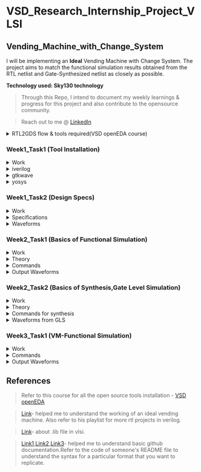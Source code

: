 # **VSD_Research_Internship_Project_VLSI**
## Vending_Machine_with_Change_System
I will be implementing an **Ideal** Vending Machine with Change System. The project aims to match the functional simulation results obtained from the RTL netlist and Gate-Synthesized netlist as closely as possible.

**Technology used: Sky130 technology**

>Through this Repo, I intend to document my weekly learnings & progress for this project and also contribute to the opensource community.

>Reach out to me @ [LinkedIn](https://www.linkedin.com/in/varung-1x/)

<details>
 <summary> RTL2GDS flow & tools required(VSD openEDA course) </summary> 
	
>Complete flow toolchain - **Qflow**

>Static Timing Analysis mandatory at every stage,tool - **Opentimer**
- RTL netlist
>Logic Synthesis tool - **Yosys open synthesis suite**
- Through Logic synthesis you get Logical netlist(gates&flipflops)
>IC design flow tool(FP,placement,CTS) - **Graywolf**
- Floorplanning
- Placement of logical cells
>Layout viewer at any stage to correct DRC,tool - **MAGIC**
- Clock Tree Synthesis(to get the specified skew)
>Routing toll - **Qrouter**
- Routing
- Signoff - gds out to fabrication
>Pre/Post layout Simulation,tool - **ngSPICE**

>Schematic editor,tool - **eSim**

</details>	

###  Week1_Task1 (Tool Installation)

<details>
 <summary> Work </summary>
To install all the necessary tools required for this project.Refer to the course(VSD openEDA) to install Virtual box with Ubuntu 20.04+,allocate 6-8GB RAM,4CPU and 40GB Disk Space.Install the following tools:
	
- iverilog

- gtkwave

- yosys
</details>	

<details>
 <summary> iverilog </summary>
 
```bash
sudo apt-get install iverilog
```

![image](https://github.com/VarunGaneshan/VSD_Intern_VM/assets/94780009/95de84c2-8752-4888-8a0c-f38f6ef44585)

After launch 

![image](https://github.com/VarunGaneshan/VSD_Intern_VM/assets/94780009/0238a323-29d9-469f-877a-f63a053e7020)

</details>	

<details>
 <summary> gtkwave </summary>

```bash
(paste each line seperately)
sudo apt update
sudo apt install gtkwave
```

![image](https://github.com/VarunGaneshan/VSD_Intern_VM/assets/94780009/2958abbd-740b-4721-aac3-2af69e0fcff9)

After launch

![image](https://github.com/VarunGaneshan/VSD_Intern_VM/assets/94780009/638882c0-5119-481d-860d-679a62039621)

</details>	

<details>
 <summary> yosys </summary>
	
 ```bash
(paste each line seperately)
sudo apt-get install git
git clone https://github.com/YosysHQ/yosys.git
cd yosys
sudo apt install make
sudo apt-get install build-essential clang bison flex \libreadline-dev gawk tcl-dev libffi-dev git \
graphviz xdot pkg-config python3 libboost-system-dev \ libboost-python-dev libboost-filesystem-dev zlib1g-dev
make config-gcc
make 
sudo make install
```
![image](https://github.com/VarunGaneshan/VSD_Intern_VM/assets/94780009/6f41ef80-39c0-4206-8017-04f8629178dd)
![image](https://github.com/VarunGaneshan/VSD_Intern_VM/assets/94780009/4a9a5ea5-17f9-4841-8244-ac77fe5d1d47)

After launch

![image](https://github.com/VarunGaneshan/VSD_Intern_VM/assets/94780009/9f4b4e66-3c42-43ef-9c7b-61bb31642816)

</details>	

###  Week1_Task2 (Design Specs)

<details>
 <summary> Work </summary>
Understand the Working and Identify the following for the Vending Machine:
 
- Input ports

- Output ports

- Input waveforms

- Output waveforms

</details>	

<details>
 <summary> Specifications </summary> 
<p><b>Block Diagram:</b></p>
	
![image](https://github.com/VarunGaneshan/VSD_Intern_VM/assets/94780009/197aa813-3166-49ce-9ffc-fd0bef84b701)

| S.No   | Name of the Port  | Direction  | Size | Description |
|------------|------------|------------|--------|-----|
| 1. | Product     | Output     |1| Successful Transaction or Not|
| 2.     | Change    | Output     | 2 | Excess Amount that is to be Returned |
|      |     |      |  | Rs.5(01) and Rs.10(10)|
| 3.     | Coins     | Input     | 2 | Amount Inserted |
|      |     |      |  |Rs.0(00) , Rs.5(01) and Rs.10(10)|
| 4.     | Clk   | Input      | 1 |  Clock Signal-Synchronize|
| 5.     | Rst    | Input     | 1 | Reset Signal|
| 6.     | Current_State    | Intermediate     | 2 | Store the Current State|
| 7.     | Next_State    | Intermediate     | 2 | Store the Next State|

<p><b>Assumptions:</b></p>

- Only one type product is present in the machine.
- Each Product costs Rs.15.
- Only Currency denominations are Rs.5 and Rs.10.

<p><b>State Diagram:</b></p>

![image](https://github.com/VarunGaneshan/VSD_Intern_VM/assets/94780009/ce7754d3-e378-4a7d-8e55-8406f6ad9e39)

- Each state signifies the current amount which is inside the machine.
- Next state is copied to current state for every cycle.
- Ideal Vending machine here means,as shown in S1 to S0 (0/0,c=5) transaction,the machine should return the change when the user does not add the cost amount after waiting for a certain time(here the end of simulation).

</details>	

<details>
 <summary> Waveforms </summary>

>rst off at #6,changes starts to reflect from #10(1st posedge of clk after rst=0).

<p><b>Coin insertion-5,5,5:</b></p>
	
![image](https://github.com/VarunGaneshan/VSD_Intern_VM/assets/94780009/ae156ab6-a678-4299-9d2a-db0cde92c84c)

>Product returned at #35.

<p><b>Coin insertion-5,10:</b></p>
	
![image](https://github.com/VarunGaneshan/VSD_Intern_VM/assets/94780009/df62856e-9dfe-47c9-92f1-eef945cb9fd9)

>Product returned at #25.

<p><b>Coin insertion-10,10:</b></p>
	
![image](https://github.com/VarunGaneshan/VSD_Intern_VM/assets/94780009/b35dc89b-430d-41f3-9ce9-ee8f8f7983a5)

>Product returned at #25 with change of 5 rs.

<p><b>Coin insertion-10,0:</b></p>
	
![image](https://github.com/VarunGaneshan/VSD_Intern_VM/assets/94780009/cb7ba44c-3452-4e15-8dd3-c392121d503f)


>Change of 5 rs returned at #25

</details>	

###  Week2_Task1 (Basics of Functional Simulation)

<details>
 <summary> Work </summary>
Familiarize using the tools for functional simulation:

- Clone the github repo sky130RTLDesignAndSynthesisWorkshop which has standard verilog source files and its testbench.
  
- Load a design into the iverilog simulator

- Execute the a.out file

-  Run the vcd file created in gtkwave simulator


</details>	

<details>
 <summary> Theory </summary>
	
<p><b>Introduction:</b></p>

- RTL Design: RTL Design refers to the actual Verilog code or a set of Verilog codes that encapsulates the intended functionality to fulfill specified requirements. Register Transfer Level (RTL) serves as an abstraction for defining the digital aspects of a design, representing a fundamental framework in contemporary electronic system definitions. Often regarded as the cornerstone in the design and verification process, RTL design is typically expressed using hardware description languages (HDL) like Verilog or VHDL.

- Test Bench: A test bench constitutes the environment set up to provide stimuli (test vectors) to the design under evaluation to assess its functionality. By subjecting the design to stimuli and observing its outputs, one ensures compliance with the specified requirements. This process involves verifying whether the design's behavior aligns with the given specifications.
	
- Simulation: Simulation involves executing the design model written in HDL, following successful compilation and elaboration, based on a specified execution model. Utilizing simulation software (simulator), it verifies the functional correctness of a digital design described in a hardware description language (HDL) such as VHDL or Verilog. It ensures adherence to given specifications.

- Simulator: A tool used for simulating the design, such as "iverilog" in this context. RTL design embodies the required specifications' implementation, and its functionality is verified by simulating the design using a simulator.

- How does a simulator work? A simulator operates by continuously monitoring input changes. Upon any alteration in inputs, the output undergoes re-evaluation. If there is no input change, output evaluation is bypassed. The simulator records input changes and corresponding output states into a file.
  
<p><b>Design and Test Bench setup:</b></p>

- The Verilog code representing the RTL design typically features primary inputs and primary outputs, which may vary in number. These primary inputs and outputs serve as the interfaces between the design and its external environment.

- To validate the functionality of the design, stimuli must be applied to all primary inputs, and the resulting behavior at the primary outputs must be observed. This necessitates the use of a stimulus generator at the input and a stimulus observer at the output.

- In the test bench, the design module is instantiated, allowing stimuli to be applied. It's essential to understand that while the test bench orchestrates the testing process by instantiating the design module and applying stimuli, it itself does not possess any primary inputs or outputs. Instead, it serves as the framework within which the design is tested, facilitating the verification process without directly interacting with the design's primary interfaces.

![image](https://github.com/VarunGaneshan/VSD_Intern_VM/assets/94780009/d6b61c59-91ef-499c-bb8d-75bde0340e65)

<p><b>Simulation Flow:</b></p>

- Input to Iverilog: Iverilog takes the RTL design (written in Verilog) and the corresponding test bench as input.

- Compilation: Iverilog compiles the RTL design and the test bench, generating an executable file named "a.out".

- Execution: Executing "a.out" triggers the simulation process.

- Simulation Output: During simulation, "a.out" produces simulation data in the form of a value change dump (.vcd) file.

- Visualization with GTKWave: The generated .vcd file is then utilized by GTKWave, a waveform viewer tool.

- Displaying Simulation Waveform: GTKWave interprets the .vcd file and displays the simulation waveform, enabling users to analyze the behavior of the design over time.

![image](https://github.com/VarunGaneshan/VSD_Intern_VM/assets/94780009/f25d9598-60c4-425f-b694-8e22d2a495e7)

</details>	

<details>
 <summary> Commands </summary>
<p><b>Setup:</b></p>

```bash
git clone https://github.com/kunalg123/sky130RTLDesignAndSynthesisWorkshop.git
cd sky130RTLDesignAndSynthesisWorkshop/
```
>lib: Contains sky130 standard cell library(sky130_fd_sc_hd__tt_025C_1v80.lib)

>verilog_model: Contains verilog model of standard cells in lib directory(primitives.v,sky130_fd_sc_hd.v)

![image](https://github.com/VarunGaneshan/VSD_Intern_VM/assets/94780009/a2ccbd89-a975-4c4e-96d0-78a03d4d9a63)

```bash
cd verilog_files/
ls
```

![image](https://github.com/VarunGaneshan/VSD_Intern_VM/assets/94780009/ba601226-f129-4379-9a38-b3c41c50fcd7)

<p><b>Simulation of Multiplexer:</b></p>

```bash
iverilog good_mux.v tb_good_mux.v
```

![image](https://github.com/VarunGaneshan/VSD_Intern_VM/assets/94780009/42053a23-f2b9-4a5e-a545-cb4f6b05a9b8)

```bash
ls
./a.out
gtkwave tb_good_mux.vcd
```

![image](https://github.com/VarunGaneshan/VSD_Intern_VM/assets/94780009/a6b20985-6253-4380-b6f3-dff7aa5b3b68)

</details>	

<details>
 <summary> Output Waveforms </summary>
	
<p><b>Mux Truth table:</b></p>

| Select Signal(sel) | Inputs(i1 i0) | Outputs(y) |
|------------|------------|------------|
| 0     | 0 0    | 0    |
| 0     | 0 1   | 1     | 
| 1     | 1 0      | 1     | 
| 1     | 1 1   | 1      |

>When sel=0,y=i0 

![image](https://github.com/VarunGaneshan/VSD_Intern_VM/assets/94780009/c06300ae-33f8-4424-a199-aacbde8b3303)

>When sel=1,y=i1

![image](https://github.com/VarunGaneshan/VSD_Intern_VM/assets/94780009/8f560e1f-328f-4aa8-b2c7-1a8d4e664658)

</details>	


###  Week2_Task2 (Basics of Synthesis,Gate Level Simulation)

<details>
 <summary> Work </summary>
Familiarize with the commands for Synthesis.Yosys is the Synthesizer used here to convert RTL(good_mux) to its gate netlist(F2).
	
![image](https://github.com/VarunGaneshan/VSD_Intern_VM/assets/94780009/10c2327e-bdd1-4ced-97c5-6e8fd9f2566e)

</details>	

<details>
 <summary> Theory </summary>
<p><b>Yosys setup:</b></p>
	
![image](https://github.com/VarunGaneshan/VSD_Intern_VM/assets/94780009/3a8ef4cc-a83c-4364-84da-97b6aa9857ca)

- The synthesis tool takes the RTL design and the liberty file(.lib) as inputs and synthesize the RTL design into netlist which is the gate level representation of the RTL design.

- .lib file is an ASCII representation of timing and power parameter associated with cells inside the standard cell library of a particular technology node.

- netlist file is the representation of the design in form of the standard cells in .lib.

<p><b>Verify the Synthesis:</b></p>

![image](https://github.com/VarunGaneshan/VSD_Intern_VM/assets/94780009/06322798-9582-423b-b3f6-e9dde7541b6e)

- The stimulus generated must match the output from the rtl simulation.

- Primary Input/Output remains the same in both RTL code & Netlist,So the same testbench can be used for verification.
</details>	

<details>
 <summary> Commands for synthesis </summary>

```bash
yosys
```
![image](https://github.com/VarunGaneshan/VSD_Intern_VM/assets/94780009/ded33780-1437-46d6-a160-78b8d26ca1c2)

```bash
read_liberty -lib ../lib/sky130_fd_sc_hd__tt_025C_1v80.lib #read .lib,relative path wrt verilog_files
read_verilog good_mux.v #read design
synth -top good_mux #synthesize the module
```
![image](https://github.com/VarunGaneshan/VSD_Intern_VM/assets/94780009/d869b022-4f20-4630-8a5b-8758cd0f67e4)
>read_liberty : It read cells from liberty file as modules into current design. The option "-lib" only create empty blackbox modules.

>read_verilog : This command is used to read the verilog desgin file. It load modules from a Verilog file to the current design.

>synth : This command runs the default synthesis script. This command does not operate on partly selected designs.

>-top : This option use the specified module as top module (default='top'). Here we have module name "good_mux".

![image](https://github.com/VarunGaneshan/VSD_Intern_VM/assets/94780009/3eec8b0c-1b6b-496b-9902-5c223317308c)

![image](https://github.com/VarunGaneshan/VSD_Intern_VM/assets/94780009/9df95984-17f9-4125-af2a-3b919d9c68e5)
```bash
gvim good_mux.v
```
![image](https://github.com/VarunGaneshan/VSD_Intern_VM/assets/94780009/90a5dbfc-a5c7-456c-82b0-9bba1ee7f833)

```bash
abc -liberty ../lib/sky130_fd_sc_hd__tt_025C_1v80.lib  #generate netlist
```
>abc : This pass uses the ABC tool for technology mapping of yosys's internal gate library to a target architecture. This command converts RTL code into gates,cells which is taken from the sky130_fd_sc_hd__tt_025C_1v80.lib file.

>-liberty : It generate netlists for the specified cell library (using the liberty file format).

![image](https://github.com/VarunGaneshan/VSD_Intern_VM/assets/94780009/f488996a-2674-4d68-a924-4c65f6ce9a44)

```bash
show 
```
>Show : It creates graphviz DOT file for the selected part of the design and compile it to a graphics file (usually SVG or PostScript).It is used to show the logic realized from the verilog code after synthesis.

![image](https://github.com/VarunGaneshan/VSD_Intern_VM/assets/94780009/31703d43-e3c3-4e2e-ad75-69353a3e1250)

![image](https://github.com/VarunGaneshan/VSD_Intern_VM/assets/94780009/7ae50537-27cb-4dcc-a920-81ad4fc7f642)
```bash
write_verilog good_mux_netlist.v #write netlist
```
>write_verilog : It write the current design to a Verilog file.

>good_mux_netlist.v : File name to which we want to write the netlist.

![image](https://github.com/VarunGaneshan/VSD_Intern_VM/assets/94780009/89045b7c-5c0c-4953-894d-c4f74879b343)
```bash
vim good_mux_netlist.v 
```
![image](https://github.com/VarunGaneshan/VSD_Intern_VM/assets/94780009/74436368-b327-444a-9e8c-6c3290535876)
```bash
write_verilog -noattr good_mux_netlist.v
```
> -noattr :By using this option no attributes are included in the output.

![image](https://github.com/VarunGaneshan/VSD_Intern_VM/assets/94780009/cb1535c3-680b-40e3-b22a-d8f804b29445)
```bash
!gvim good_mux_netlist.v
```
![image](https://github.com/VarunGaneshan/VSD_Intern_VM/assets/94780009/2c046c13-b81e-4deb-bf27-7ce193c304ec)

</details>	

<details>
 <summary> Waveforms from GLS </summary>
<p><b>Pre-Synthesis Simulation:</b></p>
	
```bash
iverilog good_mux.v tb_good_mux.v
./a.out
gtkwave tb_good_mux.vcd
```
![image](https://github.com/VarunGaneshan/VSD_Intern_VM/assets/94780009/d2d0cf03-e998-4a61-a9bd-fde71074b171)

![image](https://github.com/VarunGaneshan/VSD_Intern_VM/assets/94780009/ddff77d8-bfec-4168-ad82-6530e9c1b87d)


<p><b>Post-Synthesis Simulation:</b></p>
	
```bash
iverilog good_mux_netlist.v tb_good_mux.v ../my_lib/verilog_model/sky130_fd_sc_hd.v ../my_lib/verilog_model/primitives.v
./a.out
gtkwave tb_good_mux.vcd
```
![image](https://github.com/VarunGaneshan/VSD_Intern_VM/assets/94780009/74e933e4-798a-4753-8c78-141014b79a91)

![image](https://github.com/VarunGaneshan/VSD_Intern_VM/assets/94780009/fa28a05e-8a05-4159-8b16-2cb5a9c07760)

<p><b>We can observe that the results from both functional simulation and gate level simulation match.</b></p>

</details>	

###  Week3_Task1 (VM-Functional Simulation)

<details>
 <summary> Work </summary>
Functional simulation of my vending machine's verilog netlist and testbench in iverilog and gtk wave.
  
- Load the design into the iverilog simulator

- Execute the a.out file

-  Run the vcd file created in gtkwave simulator

</details>	

<details>
 <summary> Commands </summary>
			    
```bash
mkdir VM
cd VM
mkdir verilog_codes
cd verilog_codes/
gvim vending_machine.v
gvim vending_machine_tb.v
ls
iverilog vending_machine.v vending_machine_tb.v
ls
```
![image](https://github.com/VarunGaneshan/VSD_Intern_VM/assets/94780009/3507aa35-1e29-4ac1-8748-edba7782d2fa)

```bash
./a.out
gtkwave vending_machine_tb.vcd
```

![image](https://github.com/VarunGaneshan/VSD_Intern_VM/assets/94780009/e70e2faf-368e-443b-941b-b1357be29af0)

</details>	

<details>
 <summary> Output Waveforms </summary>

>To change the inputs,change the time specifications for input signal in tb.

<p><b>Coin insertion-5,5,5:</b></p>

```verilog
#6 rst = 0;
in = 1;
#11 in = 1;
#16 in = 1;
#25 $finish;
```
![image](https://github.com/VarunGaneshan/VSD_Intern_VM/assets/94780009/42530122-6d4e-47cd-8e6d-0082a48e9003)

<p><b>Coin insertion-5,10:</b></p>

```verilog
#6 rst = 0;
in = 1;
#11 in = 2;
#25 $finish;
```

![image](https://github.com/VarunGaneshan/VSD_Intern_VM/assets/94780009/4ccc4b39-403d-42cc-87da-1c3f1ef69eff)

<p><b>Coin insertion-10,10:</b></p>

```verilog
#6 rst = 0;
in = 2;
#11 in = 2;
#25 $finish;
```

![image](https://github.com/VarunGaneshan/VSD_Intern_VM/assets/94780009/125fb727-0797-4260-b8af-5878fe77005a)

<p><b>Coin insertion-10,0:</b></p>

```verilog
#6 rst = 0;
in = 2;
#11 in = 0;
#25 $finish;
```
	
![image](https://github.com/VarunGaneshan/VSD_Intern_VM/assets/94780009/48b5261e-3c51-48d6-8e19-9654e4f5073b)

</details>




##  References 

> Refer to this course for all the open source tools installation - [VSD openEDA](https://www.udemy.com/course/vsd-a-complete-guide-to-install-open-source-eda-tools/learn/lecture/6719216#overview)

>[Link](https://www.youtube.com/watch?v=tJc0blBDRzo)- helped me to understand the working of an ideal vending machine. Also refer to his playlist for more rtl projects in verilog.

>[Link](https://teamvlsi.com/2020/05/lib-and-lef-file-in-asic-design.html)- about .lib file in vlsi.

>[Link1](https://docs.github.com/en/get-started/writing-on-github/getting-started-with-writing-and-formatting-on-github/basic-writing-and-formatting-syntax),[Link2](https://www.youtube.com/watch?v=Nj87GEXxhjc),[Link3](https://gist.github.com/citrusui/07978f14b11adada364ff901e27c7f61)- helped me to understand basic github documentation.Refer to the code of someone's README file to understand the syntax for a particular format that you want to replicate.

